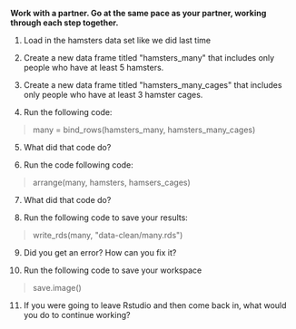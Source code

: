 **Work with a partner. Go at the same pace as your partner, working through each step together.**

1. Load in the hamsters data set like we did last time

2. Create a new data frame titled "hamsters_many" that includes only people who have at least 5 hamsters.

3. Create a new data frame titled "hamsters_many_cages" that includes only people who have at least 3 hamster cages.

4. Run the following code:

> many = bind_rows(hamsters_many, hamsters_many_cages)

5. What did that code do? 

6. Run the code following code:

> arrange(many, hamsters, hamsers_cages)

7. What did that code do?

8. Run the following code to save your results:

> write_rds(many, "data-clean/many.rds")

9. Did you get an error? How can you fix it?

10. Run the following code to save your workspace

> save.image()

11. If you were going to leave Rstudio and then come back in, what would you do to continue working?
